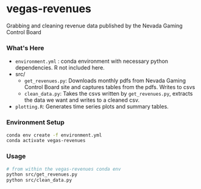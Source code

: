 # vegas-revenues
Grabbing and cleaning revenue data published by the Nevada Gaming Control Board

### What's Here

- `environment.yml` : conda environment with necessary python dependencies. R not included here.
- src/
   - `get_revenues.py`: Downloads monthly pdfs from Nevada Gaming Control Board site and captures tables from the pdfs. Writes to csvs
   - `clean_data.py`: Takes the csvs written by `get_revenues.py`, extracts the data we want and writes to a cleaned csv.
- `plotting.R`: Generates time series plots and summary tables.

### Environment Setup
```bash
conda env create -f environment.yml
conda activate vegas-revenues
```

### Usage
```bash
# from within the vegas-revenues conda env
python src/get_revenues.py
python src/clean_data.py
```


